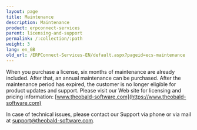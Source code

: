 ```yaml
---
layout: page
title: Maintenance
description: Maintenance
product: erpconnect-services
parent: licensing-and-support
permalink: /:collection/:path
weight: 3
lang: en_GB
old_url: /ERPConnect-Services-EN/default.aspx?pageid=ecs-maintenance
---
```


When you purchase a license, six months of maintenance are already included. After that, an annual maintenance can be purchased.
After the maintenance period has expired, the customer is no longer eligible for product updates and support.
Please visit our Web site for licensing and pricing information: [www.theobald-software.com](https://www.theobald-software.com)

In case of technical issues, please contact our Support via phone or via mail at [support@theobald-software.com](mailto:support@theobald-software.com).